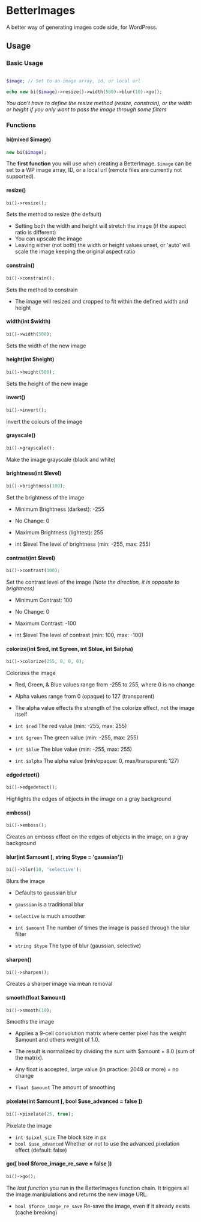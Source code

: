 # BetterImages
A better way of generating images code side, for WordPress.

## Usage
### Basic Usage
```php

$image; // Set to an image array, id, or local url

echo new bi($image)->resize()->width(500)->blur(10)->go();

```

*You don't have to define the resize method (resize, constrain), or the width or height if you only want to pass the image through some filters*

### Functions

#### bi(mixed $image)
```php
new bi($image);
```

The **first function** you will use when creating a BetterImage. ```$image``` can be set to a WP image array, ID, or a local url (remote files are currently not supported).


#### resize()
```php
bi()->resize();
```

Sets the method to resize (the default)

* Setting both the width and height will stretch the image (if the aspect ratio is different)
* You can upscale the image
* Leaving either (not both) the width or height values unset, or 'auto' will scale the image keeping the original aspect ratio


#### constrain()
```php
bi()->constrain();
```

Sets the method to constrain

* The image will resized and cropped to fit within the defined width and height


#### width(int $width)
```php
bi()->width(500);
```

Sets the width of the new image


#### height(int $height)
```php
bi()->height(500);
```

Sets the height of the new image


#### invert()
```php
bi()->invert();
```

Invert the colours of the image


#### grayscale()
```php
bi()->grayscale();
```

Make the image grayscale (black and white)


#### brightness(int $level)
```php
bi()->brightness(100);
```

Set the brightness of the image

* Minimum Brightness (darkest): -255
* No Change: 0
* Maximum Brightness (lightest): 255


* int $level The level of brightness (min: -255, max: 255)


#### contrast(int $level)
```php
bi()->contrast(100);
```

Set the contrast level of the image *(Note the direction, it is opposite to brightness)*

* Minimum Contrast: 100
* No Change: 0
* Maximum Contrast: -100


* int $level The level of contrast (min: 100, max: -100)


#### colorize(int $red, int $green, int $blue, int $alpha)
```php
bi()->colorize(255, 0, 0, 0);
```

Colorizes the image

* Red, Green, & Blue values range from -255 to 255, where 0 is no change
* Alpha values range from 0 (opaque) to 127 (transparent)
* The alpha value effects the strength of the colorize effect, not the image itself


* ```int $red``` The red value (min: -255, max: 255)
* ```int $green``` The green value (min: -255, max: 255)
* ```int $blue``` The blue value (min: -255, max: 255)
* ```int $alpha``` The alpha value (min/opaque: 0, max/transparent: 127)


#### edgedetect()
```php
bi()->edgedetect();
```

Highlights the edges of objects in the image on a gray background


#### emboss()
```php
bi()->emboss();
```

Creates an emboss effect on the edges of objects in the image, on a gray background


#### blur(int $amount [, string $type = 'gaussian'])
```php
bi()->blur(10, 'selective');
```

Blurs the image

* Defaults to gaussian blur
* ```gaussian``` is a traditional blur
* ```selective``` is much smoother


* ```int $amount``` The number of times the image is passed through the blur filter
* ```string $type``` The type of blur (gaussian, selective)


#### sharpen()
```php
bi()->sharpen();
```

Creates a sharper image via mean removal


#### smooth(float $amount)
```php
bi()->smooth(10);
```

Smooths the image

* Applies a 9-cell convolution matrix where center pixel has the weight $amount and others weight of 1.0.
* The result is normalized by dividing the sum with $amount + 8.0 (sum of the matrix).
* Any float is accepted, large value (in practice: 2048 or more) = no change


* ```float $amount``` The amount of smoothing


#### pixelate(int $amount [, bool $use_advanced = false ])
```php
bi()->pixelate(25, true);
```

Pixelate the image

* ```int $pixel_size``` The block size in px
* ```bool $use_advanced``` Whether or not to use the advanced pixelation effect (default: false)


#### go([ bool $force_image_re_save = false ])
```php
bi()->go();
```

The *last function* you run in the BetterImages function chain. It triggers all the image manipulations and returns the new image URL.

* ```bool $force_image_re_save``` Re-save the image, even if it already exists (cache breaking)